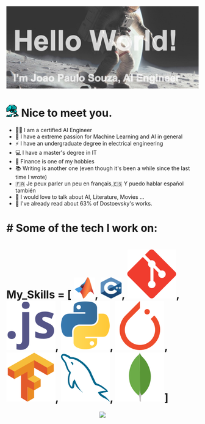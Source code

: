 <img src="https://github.com/joaopaulo-souza/joaopaulo-souza/blob/master/images/image0.jpg">

<h1><img src="https://github.com/joaopaulo-souza/joaopaulo-souza/blob/master/images/robot_walk.gif"> Nice to meet you. </h1>

- 🧑‍💻 I am a certified AI Engineer 
- 🧠 I have a extreme passion for Machine Learning and AI in general 
- ⚡️ I have an undergraduate degree in electrical engineering
- 💻 I have a master's degree in IT 
- 💸 Finance is one of my hobbies 
- 📚 Writing is another one (even though it's been a while since the last time I wrote)
- 🇫🇷 Je peux parler un peu en français,🇪🇸 Y puedo hablar español también
- 💬 I would love to talk about AI, Literature, Movies ... 
- 📜 I've already read about 63% of Dostoevsky's works.

<h1> # Some of the tech I work on:</h1> 
<h1>
My_Skills = [
<img src="https://github.com/joaopaulo-souza/joaopaulo-souza/blob/master/images/Icons/matlab.svg" width="55" height="55">,
<!--<img src="https://github.com/joaopaulo-souza/joaopaulo-souza/blob/master/images/Icons/c-1.svg" width="55" height="55">,-->
<img src="https://github.com/joaopaulo-souza/joaopaulo-souza/blob/master/images/Icons/c.svg" width="55" height="55">,
<img src="https://github.com/joaopaulo-souza/joaopaulo-souza/blob/master/images/Icons/git-scm-icon.svg">,
<img src="https://github.com/joaopaulo-souza/joaopaulo-souza/blob/master/images/Icons/javascript-icon.svg">,
<img src="https://github.com/joaopaulo-souza/joaopaulo-souza/blob/master/images/Icons/python-icon.svg">,
<!--<img src="https://github.com/joaopaulo-souza/joaopaulo-souza/blob/master/images/Icons/numpy-icon.svg">,-->
<img src="https://github.com/joaopaulo-souza/joaopaulo-souza/blob/master/images/Icons/pytorch-icon.svg">,
<img src="https://github.com/joaopaulo-souza/joaopaulo-souza/blob/master/images/Icons/tensorflow-icon.svg">,
<!--<img src="https://github.com/joaopaulo-souza/joaopaulo-souza/blob/master/images/Icons/pandas.svg" width="55" height="55">,-->
<!--<img src="https://github.com/joaopaulo-souza/joaopaulo-souza/blob/master/images/Icons/matplotlib-1.svg" width="55" height="55">,-->
<img src="https://github.com/joaopaulo-souza/joaopaulo-souza/blob/master/images/Icons/mysql-icon.svg" >,
<img src="https://github.com/joaopaulo-souza/joaopaulo-souza/blob/master/images/Icons/mongodb-icon.svg" >]
</h1>

<p align="center">
  <img src="https://spotify-recently-played-readme.vercel.app/api?user=11147618695&count=5">
</p>